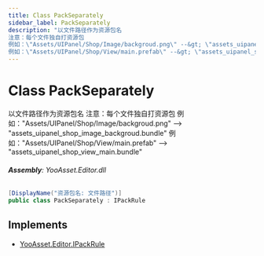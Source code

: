```yaml
---
title: Class PackSeparately
sidebar_label: PackSeparately
description: "以文件路径作为资源包名
注意：每个文件独自打资源包
例如：\"Assets/UIPanel/Shop/Image/backgroud.png\" --&gt; \"assets_uipanel_shop_image_backgroud.bundle\"
例如：\"Assets/UIPanel/Shop/View/main.prefab\" --&gt; \"assets_uipanel_shop_view_main.bundle\""
---
```

# Class PackSeparately
以文件路径作为资源包名
注意：每个文件独自打资源包
例如："Assets/UIPanel/Shop/Image/backgroud.png" --&gt; "assets_uipanel_shop_image_backgroud.bundle"
例如："Assets/UIPanel/Shop/View/main.prefab" --&gt; "assets_uipanel_shop_view_main.bundle"

###### **Assembly**: YooAsset.Editor.dll

```csharp title="Declaration"
[DisplayName("资源包名: 文件路径")]
public class PackSeparately : IPackRule
```

## Implements

* [YooAsset.Editor.IPackRule](../YooAsset.Editor/IPackRule.md)
